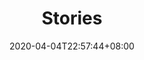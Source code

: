 ---
title: "Stories"
date: 2020-04-04T22:57:44+08:00
section_image: images/stories/section-image-stories.png
section_summary: "Financing partnerships create and nurture progress in ADB’s developing member countries. This year, these partnerships boosted women's empowerment by opening credit lines that allowed women to establish small and medium enterprises. They fostered trade and tourism by rehabilitating border roads. They climate-proofed crucial farmlands with modern, remote sensing technology. Read how ADB's cofinanced projects build and share progress across Asia and the Pacific."
---